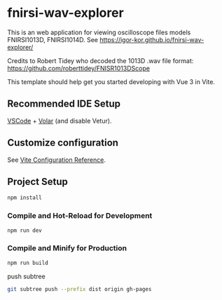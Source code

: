 # fnirsi-wav-explorer

This is an web application for viewing oscilloscope files models FNIRSI1013D, FNIRSI1014D.
See https://igor-kor.github.io/fnirsi-wav-explorer/

Credits to Robert Tidey who decoded the 1013D .wav file format:
https://github.com/roberttidey/FNISR1013DScope

This template should help get you started developing with Vue 3 in Vite.

## Recommended IDE Setup

[VSCode](https://code.visualstudio.com/) + [Volar](https://marketplace.visualstudio.com/items?itemName=Vue.volar) (and disable Vetur).

## Customize configuration

See [Vite Configuration Reference](https://vitejs.dev/config/).

## Project Setup

```sh
npm install
```

### Compile and Hot-Reload for Development

```sh
npm run dev
```

### Compile and Minify for Production

```sh
npm run build
```

push subtree
```sh
git subtree push --prefix dist origin gh-pages
```
